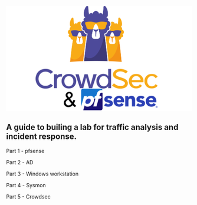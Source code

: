 ![alt text](images/crowdsec_pfsense-2.png)

## A guide to builing a lab for traffic analysis and incident response.

Part 1 - pfsense

Part 2 - AD

Part 3 - Windows workstation

Part 4 - Sysmon

Part 5 - Crowdsec

